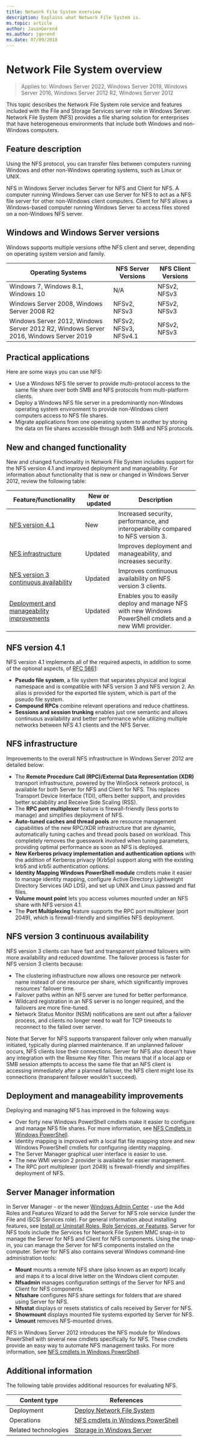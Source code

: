 ```yaml
---
title: Network File System overview
description: Explains what Network File System is.
ms.topic: article
author: JasonGerend
ms.author: jgerend
ms.date: 07/09/2018
---
```

# Network File System overview

>Applies to: Windows Server 2022, Windows Server 2019, Windows Server 2016, Windows Server 2012 R2, Windows Server 2012

This topic describes the Network File System role service and features included with the File and Storage Services server role in Windows Server. Network File System (NFS) provides a file sharing solution for enterprises that have heterogeneous environments that include both Windows and non-Windows computers.

## Feature description

Using the NFS protocol, you can transfer files between computers running Windows and other non-Windows operating systems, such as Linux or UNIX.

NFS in Windows Server includes Server for NFS and Client for NFS. A computer running Windows Server can use Server for NFS to act as a NFS file server for other non-Windows client computers. Client for NFS allows a Windows-based computer running Windows Server to access files stored on a non-Windows NFS server.

## Windows and Windows Server versions

Windows supports multiple versions ofthe NFS client and server, depending on operating system version and family.

| Operating Systems | NFS Server Versions |NFS Client Versions|
| ----------------- | ------------------- | ----------------- |
| Windows 7, Windows 8.1, Windows 10 | N/A | NFSv2, NFSv3 |
| Windows Server 2008, Windows Server 2008 R2 | NFSv2, NFSv3 | NFSv2, NFSv3 |
| Windows Server 2012, Windows Server 2012 R2, Windows Server 2016, Windows Server 2019 | NFSv2, NFSv3, NFSv4.1  | NFSv2, NFSv3 |

## Practical applications

Here are some ways you can use NFS:

- Use a Windows NFS file server to provide multi-protocol access to the same file share over both SMB and NFS protocols from multi-platform clients.
- Deploy a Windows NFS file server in a predominantly non-Windows operating system environment to provide non-Windows client computers access to NFS file shares.
- Migrate applications from one operating system to another by storing the data on file shares accessible through both SMB and NFS protocols.

## New and changed functionality

New and changed functionality in Network File System includes support for the NFS version 4.1 and improved deployment and manageability. For information about functionality that is new or changed in Windows Server 2012, review the following table:

|Feature/functionality|New or updated|Description|
|---|---|---|
|[NFS version 4.1](#nfs-version-41)|New|Increased security, performance, and interoperability compared to NFS version 3.|
|[NFS infrastructure](#nfs-infrastructure)|Updated|Improves deployment and manageability, and increases security.|
|[NFS version 3 continuous availability](#nfs-version-3-continuous-availability)|Updated|Improves continuous availability on NFS version 3 clients.|
|[Deployment and manageability improvements](#deployment-and-manageability-improvements)|Updated|Enables you to easily deploy and manage NFS with new Windows PowerShell cmdlets and a new WMI provider.|

## NFS version 4.1

NFS version 4.1 implements all of the required aspects, in addition to some of the optional aspects, of [RFC 5661](https://tools.ietf.org/html/rfc5661):

- **Pseudo file system**, a file system that separates physical and logical namespace and is compatible with NFS version 3 and NFS version 2. An alias is provided for the exported file system, which is part of the pseudo file system.
- **Compound RPCs** combine relevant operations and reduce chattiness.
- **Sessions and session trunking** enables just one semantic and allows continuous availability and better performance while utilizing multiple networks between NFS 4.1 clients and the NFS Server.

## NFS infrastructure

Improvements to the overall NFS infrastructure in Windows Server 2012 are detailed below:

- The **Remote Procedure Call (RPC)/External Data Representation (XDR)** transport infrastructure, powered by the WinSock network protocol, is available for both Server for NFS and Client for NFS. This replaces Transport Device Interface (TDI), offers better support, and provides better scalability and Receive Side Scaling (RSS).
- The **RPC port multiplexer** feature is firewall-friendly (less ports to manage) and simplifies deployment of NFS.
- **Auto-tuned caches and thread pools** are resource management capabilities of the new RPC/XDR infrastructure that are dynamic, automatically tuning caches and thread pools based on workload. This completely removes the guesswork involved when tuning parameters, providing optimal performance as soon as NFS is deployed.
- **New Kerberos privacy implementation and authentication options** with the addition of Kerberos privacy (Krb5p) support along with the existing krb5 and krb5i authentication options.
- **Identity Mapping Windows PowerShell module** cmdlets make it easier to manage identity mapping, configure Active Directory Lightweight Directory Services (AD LDS), and set up UNIX and Linux passwd and flat files.
- **Volume mount point** lets you access volumes mounted under an NFS share with NFS version 4.1.
- The **Port Multiplexing** feature supports the RPC port multiplexer (port 2049), which is firewall-friendly and simplifies NFS deployment.

## NFS version 3 continuous availability

NFS version 3 clients can have fast and transparent planned failovers with more availability and reduced downtime. The failover process is faster for NFS version 3 clients because:

- The clustering infrastructure now allows one resource per network name instead of one resource per share, which significantly improves resources' failover time.
- Failover paths within an NFS server are tuned for better performance.
- Wildcard registration in an NFS server is no longer required, and the failovers are more fine-tuned.
- Network Status Monitor (NSM) notifications are sent out after a failover process, and clients no longer need to wait for TCP timeouts to reconnect to the failed over server.

Note that Server for NFS supports transparent failover only when manually initiated, typically during planned maintenance. If an unplanned failover occurs, NFS clients lose their connections. Server for NFS also doesn't have any integration with the Resume Key filter. This means that if a local app or SMB session attempts to access the same file that an NFS client is accessing immediately after a planned failover, the NFS client might lose its connections (transparent failover wouldn't succeed).

## Deployment and manageability improvements

Deploying and managing NFS has improved in the following ways:

- Over forty new Windows PowerShell cmdlets make it easier to configure and manage NFS file shares. For more information, see [NFS Cmdlets in Windows PowerShell](/powershell/module/nfs/).
- Identity mapping is improved with a local flat file mapping store and new Windows PowerShell cmdlets for configuring identity mapping.
- The Server Manager graphical user interface is easier to use.
- The new WMI version 2 provider is available for easier management.
- The RPC port multiplexer (port 2049) is firewall-friendly and simplifies deployment of NFS.

## Server Manager information

In Server Manager - or the newer [Windows Admin Center](../../manage/windows-admin-center/overview.md) - use the Add Roles and Features Wizard to add the Server for NFS role service (under the File and iSCSI Services role). For general information about installing features, see [Install or Uninstall Roles, Role Services, or Features](</previous-versions/windows/it-pro/windows-server-2012-R2-and-2012/hh831809(v=ws.11)>). Server for NFS tools include the Services for Network File System MMC snap-in to manage the Server for NFS and Client for NFS components. Using the snap-in, you can manage the Server for NFS components installed on the computer. Server for NFS also contains several Windows command-line administration tools:

- **Mount** mounts a remote NFS share (also known as an export) locally and maps it to a local drive letter on the Windows client computer.
- **Nfsadmin** manages configuration settings of the Server for NFS and Client for NFS components.
- **Nfsshare** configures NFS share settings for folders that are shared using Server for NFS.
- **Nfsstat** displays or resets statistics of calls received by Server for NFS.
- **Showmount** displays mounted file systems exported by Server for NFS.
- **Umount** removes NFS-mounted drives.

NFS in Windows Server 2012 introduces the NFS module for Windows PowerShell with several new cmdlets specifically for NFS. These cmdlets provide an easy way to automate NFS management tasks. For more information, see [NFS cmdlets in Windows PowerShell](/powershell/module/nfs/).

## Additional information

The following table provides additional resources for evaluating NFS.

|Content type|References|
|---|---|
|Deployment|[Deploy Network File System](deploy-nfs.md)|
|Operations|[NFS cmdlets in Windows PowerShell](/powershell/module/nfs/)|
|Related technologies|[Storage in Windows Server](../storage.yml)|
